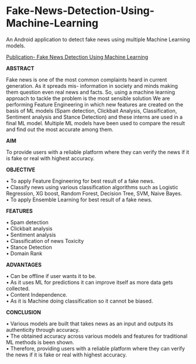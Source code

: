 # Fake-News-Detection-Using-Machine-Learning
An Android application to detect fake news using multiple Machine Learning models.

<a href="[url](https://www.irjet.net/archives/V8/i7/IRJET-V8I7712.pdf)">Publication- Fake News Detection Using Machine Learning</a>

<p class="has-line-data" data-line-start="0" data-line-end="1"><b>ABSTRACT</b></p>
<p class="has-line-data" data-line-start="2" data-line-end="3">Fake news is one of the most common complaints heard in current generation. As it spreads mis- information in society and minds making them question even real news and facts. So, using a machine learning approach to tackle the problem is the most sensible solution We are performing Feature Engineering in which new features are created on the basis of ML models (Spam detection, Clickbait Analysis, Classification, Sentiment analysis and Stance Detection) and these interns are used in a final ML model. Multiple ML models have been used to compare the result and find out the most accurate among them.</p>
<p class="has-line-data" data-line-start="4" data-line-end="5"><b>AIM</b></p>
<p class="has-line-data" data-line-start="6" data-line-end="7">To provide users with a reliable platform where they can verify the news if it is fake or real with highest accuracy.</p>
<p class="has-line-data" data-line-start="8" data-line-end="9"><b>OBJECTIVE</b></p>
<p class="has-line-data" data-line-start="10" data-line-end="13">•   To apply Feature Engineering for best result of a fake news.<br>
•   Classify news using various classification algorithms such as Logistic Regression, XG boost, Random Forest, Decision Tree, SVM, Naive Bayes.<br>
•   To apply Ensemble Learning for best result of a fake news.</p>
<p class="has-line-data" data-line-start="14" data-line-end="15"><b>FEATURES</b></p>
<p class="has-line-data" data-line-start="16" data-line-end="22">•   Spam detection<br>
•   Clickbait analysis<br>
•   Sentiment analysis<br>
•   Classification of news Toxicity<br>
•   Stance Detection<br>
•   Domain Rank</p>
<p class="has-line-data" data-line-start="24" data-line-end="29"><b>ADVANTAGES</b><br></p>
<p class="has-line-data" data-line-start="16" data-line-end="22">•   Can be offline if user wants it to be.<br>
•   As it uses ML for predictions it can improve itself as more data gets collected.<br>
•   Content Independence.<br>
•   As it is Machine doing classification so it cannot be biased.</p>
<p class="has-line-data" data-line-start="30" data-line-end="31"><b>CONCLUSION</b></p>
<p class="has-line-data" data-line-start="32" data-line-end="35">•   Various models are built that takes news as an input and outputs its authenticity through accuracy.<br>
•   The obtained accuracy across various models and features for traditional ML methods is been shown.<br>
•   Therefore, providing users with a reliable platform where they can verify the news if it is fake or real with highest accuracy.</p>
